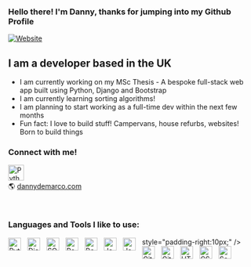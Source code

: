 ### Hello there! I'm Danny, thanks for jumping into my Github Profile


[![Website](https://img.shields.io/website?label=dannydemarco.com&style=for-the-badge&url=https%3A%2F%2Fdannydemarco.com)](https://dannydemarco.com)


## I am a developer based in the UK 
- I am currently working on my MSc Thesis - A bespoke full-stack web app built using Python, Django and Bootstrap
- I am currently learning sorting algorithms!
- I am planning to start working as a full-time dev within the next few months
- Fun fact: I love to build stuff! Campervans, house refurbs, websites! Born to build things 

### Connect with me!

[<img align="left" alt="Python" width="32px" src="https://cdn.jsdelivr.net/gh/devicons/devicon/icons/linkedin/linkedin-original.svg" style="padding-right:10px;" />][linkedin]
<br>
<br>
:earth_americas: [dannydemarco.com][linkedin]

<br>


### Languages and Tools I like to use:

<img align="left" alt="Python" width="26px" src="https://cdn.jsdelivr.net/gh/devicons/devicon/icons/python/python-original-wordmark.svg" style="padding-right:10px;" />
<img align="left" alt="Django" width="26px" src="https://cdn.jsdelivr.net/gh/devicons/devicon/icons/django/django-plain-wordmark.svg" style="padding-right:10px;" />
<img align="left" alt="SQLite" width="26px" src="https://cdn.jsdelivr.net/gh/devicons/devicon/icons/sqlite/sqlite-original-wordmark.svg" style="padding-right:10px;" />
<img align="left" alt="Postgres" width="26px" src="https://cdn.jsdelivr.net/gh/devicons/devicon/icons/postgresql/postgresql-original-wordmark.svg" style="padding-right:10px;" />
<img align="left" alt="Bootstrap" width="26px" src="https://cdn.jsdelivr.net/gh/devicons/devicon/icons/bootstrap/bootstrap-original-wordmark.svg"
<img align="left" alt="Visual Studio Code" width="26px" src="https://cdn.jsdelivr.net/gh/devicons/devicon/icons/vscode/vscode-original.svg" style="padding-right:10px;" />
<img align="left" alt="JavaScript" width="26px" src="https://cdn.jsdelivr.net/gh/devicons/devicon/icons/javascript/javascript-original.svg" style="padding-right:10px;" />
<img align="left" alt="Java" width="26px" src="https://cdn.jsdelivr.net/gh/devicons/devicon/icons/java/java-original-wordmark.svg" style="padding-right:10px;" />
 style="padding-right:10px;" />
<img align="left" alt="Github" width="26px" src="https://cdn.jsdelivr.net/gh/devicons/devicon/icons/github/github-original.svg" style="padding-right:10px;" />
<img align="left" alt="Git" width="26px" src="https://cdn.jsdelivr.net/gh/devicons/devicon/icons/git/git-original.svg" style="padding-right:10px;" />
<img align="left" alt="HTML5" width="26px" src="https://cdn.jsdelivr.net/gh/devicons/devicon/icons/html5/html5-original.svg" style="padding-right:10px;" />
<img align="left" alt="CSS3" width="26px" src="https://cdn.jsdelivr.net/gh/devicons/devicon/icons/css3/css3-original.svg" style="padding-right:10px;" />
<img align="left" alt="Sass" width="26px" src="https://cdn.jsdelivr.net/gh/devicons/devicon/icons/sass/sass-original.svg" style="padding-right:10px;" />




[website]: https://dannydemarco.com
[linkedin]: https://linkedin.com/in/danny-demarco